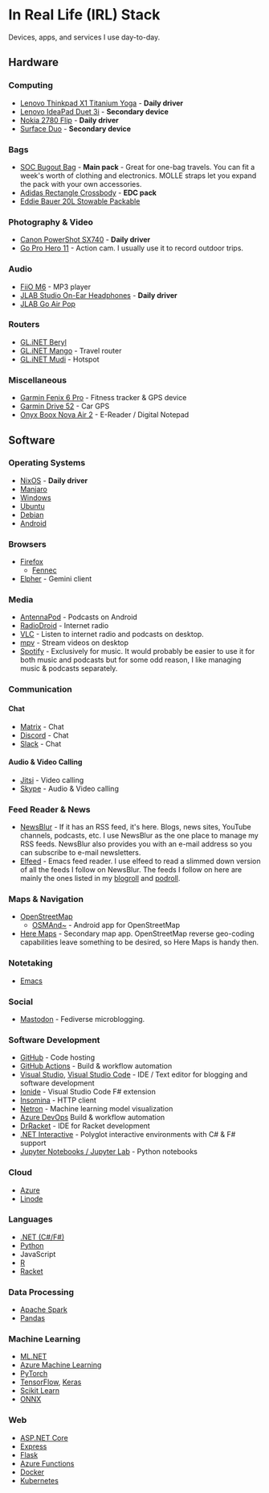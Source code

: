 # In Real Life (IRL) Stack

Devices, apps, and services I use day-to-day.

## Hardware

### Computing

- [Lenovo Thinkpad X1 Titanium Yoga](https://www.lenovo.com/us/en/p/laptops/thinkpad/thinkpadx1/x1-titanium-g1/22tp2x1x1t1) - **Daily driver**
- [Lenovo IdeaPad Duet 3i](https://www.lenovo.com/il/en/laptops/ideapad/d-series/IdeaPad-Duet-3-10IGL5/p/88IPD301447) - **Secondary device**
- [Nokia 2780 Flip](https://www.nokia.com/phones/en_us/nokia-2780-flip?sku=16WNDR11A01) - **Daily driver**
- [Surface Duo](https://www.microsoft.com/surface/devices/surface-duo?activetab=overview) - **Secondary device**

### Bags

- [SOC Bugout Bag](https://sandpiperca.com/collections/bugout-bags/products/bugout-bag-coyote-brown) - **Main pack** - Great for one-bag travels. You can fit a week's worth of clothing and electronics. MOLLE straps let you expand the pack with your own accessories.
- [Adidas Rectangle Crossbody](https://www.adidas.com/us/originals-rectangle-crossbody/GA5090.html) - **EDC pack**
- [Eddie Bauer 20L Stowable Packable](https://www.eddiebaueroutlet.com/p/86323296/stowaway-packable-20l-daypack?sp=1&color=Camo&size=ONE%20SIZE)

### Photography & Video

- [Canon PowerShot SX740](https://www.usa.canon.com/internet/portal/us/home/products/details/cameras/point-and-shoot-digital-cameras/long-zoom-cameras/powershot-sx740-hs) - **Daily driver**
- [Go Pro Hero 11](https://gopro.com/en/us/shop/cameras/hero11-black/CHDHX-111-master.html) - Action cam. I usually use it to record outdoor trips.

### Audio

- [FiiO M6](https://www.fiio.com/m6) - MP3 player
- [JLAB Studio On-Ear Headphones](https://www.jlab.com/collections/headphones/products/studio-on-ear-headphones) - **Daily driver**
- [JLAB Go Air Pop](https://www.jlab.com/products/go-air-pop-true-wireless-earbuds?variant=39327776964680)

### Routers

- [GL.iNET Beryl](https://www.gl-inet.com/products/gl-mt1300/)
- [GL.iNET Mango](https://www.gl-inet.com/products/gl-mt300n-v2/) - Travel router
- [GL.iNET Mudi](https://www.gl-inet.com/products/gl-e750/) - Hotspot

### Miscellaneous

- [Garmin Fenix 6 Pro](https://buy.garmin.com/en-US/US/p/641435/pn/010-02157-10) - Fitness tracker & GPS device
- [Garmin Drive 52](https://www.garmin.com/en-US/p/612579/pn/010-02036-06) - Car GPS
- [Onyx Boox Nova Air 2](https://onyxboox.com/boox_novaair2) - E-Reader / Digital Notepad

## Software

### Operating Systems

- [NixOS](https://nixos.org/) - **Daily driver**
- [Manjaro](https://manjaro.org/)
- [Windows](https://www.microsoft.com/en-us/windows/)
- [Ubuntu](https://ubuntu.com/)
- [Debian](https://www.debian.org/)
- [Android](https://www.blog.google/products/android/)

### Browsers

- [Firefox](https://www.mozilla.org/en-US/firefox/new/?redirect_source=firefox-com)
  - [Fennec](https://f-droid.org/packages/org.mozilla.fennec_fdroid/)
- [Elpher](https://thelambdalab.xyz/elpher/) - Gemini client

### Media

- [AntennaPod](https://antennapod.org/) - Podcasts on Android
- [RadioDroid](https://f-droid.org/en/packages/net.programmierecke.radiodroid2/) - Internet radio
- [VLC](https://www.videolan.org/vlc/) - Listen to internet radio and podcasts on desktop.
- [mpv](https://mpv.io/) - Stream videos on desktop 
- [Spotify](https://www.spotify.com/) - Exclusively for music. It would probably be easier to use it for both music and podcasts but for some odd reason, I like managing music & podcasts separately.

### Communication

#### Chat

- [Matrix](https://matrix.org/) - Chat
- [Discord](https://discord.com/) - Chat
- [Slack](https://slack.com/) - Chat

#### Audio & Video Calling

- [Jitsi](https://jitsi.org/) - Video calling
- [Skype](https://www.skype.com/) - Audio & Video calling

### Feed Reader & News

- [NewsBlur](https://newsblur.com/) - If it has an RSS feed, it's here. Blogs, news sites, YouTube channels, podcasts, etc. I use NewsBlur as the one place to manage my RSS feeds. NewsBlur also provides you with an e-mail address so you can subscribe to e-mail newsletters.
- [Elfeed](https://github.com/skeeto/elfeed) - Emacs feed reader. I use elfeed to read a slimmed down version of all the feeds I follow on NewsBlur. The feeds I follow on here are mainly the ones listed in my [blogroll](/feed/blogroll) and [podroll](/feed/podroll). 

### Maps & Navigation

- [OpenStreetMap](https://www.openstreetmap.org/)
  - [OSMAnd~](https://osmand.net/) - Android app for OpenStreetMap
- [Here Maps](https://wego.here.com/) - Secondary map app. OpenStreetMap reverse geo-coding capabilities leave something to be desired, so Here Maps is handy then.

### Notetaking

- [Emacs](https://www.gnu.org/software/emacs/)

### Social

- [Mastodon](https://joinmastodon.org/) - Fediverse microblogging.

### Software Development

- [GitHub](https://github.com/) - Code hosting
- [GitHub Actions](https://github.com/features/actions) - Build & workflow automation
- [Visual Studio](https://visualstudio.microsoft.com/), [Visual Studio Code](https://code.visualstudio.com/) - IDE / Text editor for blogging and software development
- [Ionide](https://ionide.io/) - Visual Studio Code F# extension
- [Insomina](https://insomnia.rest/) - HTTP client
- [Netron](https://github.com/lutzroeder/netron) - Machine learning model visualization
- [Azure DevOps](https://azure.microsoft.com/services/devops/?nav=min) Build & workflow automation
- [DrRacket](https://docs.racket-lang.org/drracket/) - IDE for Racket development
- [.NET Interactive](https://github.com/dotnet/interactive) - Polyglot interactive environments with C# & F# support
- [Jupyter Notebooks / Jupyter Lab](https://jupyter.org/) - Python notebooks

### Cloud

- [Azure](https://azure.microsoft.com/)
- [Linode](https://www.linode.com/)

### Languages

- [.NET (C#/F#)](https://dotnet.microsoft.com/)
- [Python](https://www.python.org/)
- JavaScript
- [R](https://www.r-project.org/)
- [Racket](https://racket-lang.org/)

### Data Processing

- [Apache Spark](https://spark.apache.org/)
- [Pandas](https://pandas.pydata.org/)

### Machine Learning

- [ML.NET](https://dotnet.microsoft.com/apps/machinelearning-ai/ml-dotnet)
- [Azure Machine Learning](https://azure.microsoft.com/services/machine-learning/)
- [PyTorch](https://pytorch.org/)
- [TensorFlow](https://www.tensorflow.org/), [Keras](https://keras.io/)
- [Scikit Learn](https://scikit-learn.org/stable/index.html)
- [ONNX](https://onnx.ai/)

### Web

- [ASP.NET Core](https://dotnet.microsoft.com/apps/aspnet)
- [Express](http://expressjs.com/)
- [Flask](https://flask.palletsprojects.com/en/2.0.x/)
- [Azure Functions](https://azure.microsoft.com/services/functions/)
- [Docker](https://www.docker.com/)
- [Kubernetes](https://kubernetes.io/)
